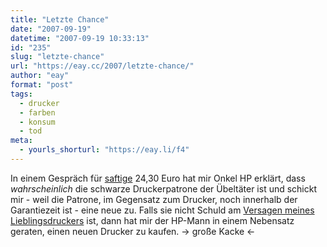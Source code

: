 ```yaml
---
title: "Letzte Chance"
date: "2007-09-19"
datetime: "2007-09-19 10:33:13"
id: "235"
slug: "letzte-chance"
url: "https://eay.cc/2007/letzte-chance/"
author: "eay"
format: "post"
tags:
  - drucker
  - farben
  - konsum
  - tod
meta:
  - yourls_shorturl: "https://eay.li/f4"
---
```


In einem Gespräch für [saftige](http://eay.cc/blog/2005/11/unbezahlbare_su.shtml) 24,30 Euro hat mir Onkel HP erklärt, dass _wahrscheinlich_ die schwarze Druckerpatrone der Übeltäter ist und schickt mir - weil die Patrone, im Gegensatz zum Drucker, noch innerhalb der Garantiezeit ist - eine neue zu. Falls sie nicht Schuld am [Versagen meines Lieblingsdruckers](//eay.cc/2007/er-wurde-nur-anderthalb-jahre-alt/) ist, dann hat mir der HP-Mann in einem Nebensatz geraten, einen neuen Drucker zu kaufen. → große Kacke ←
